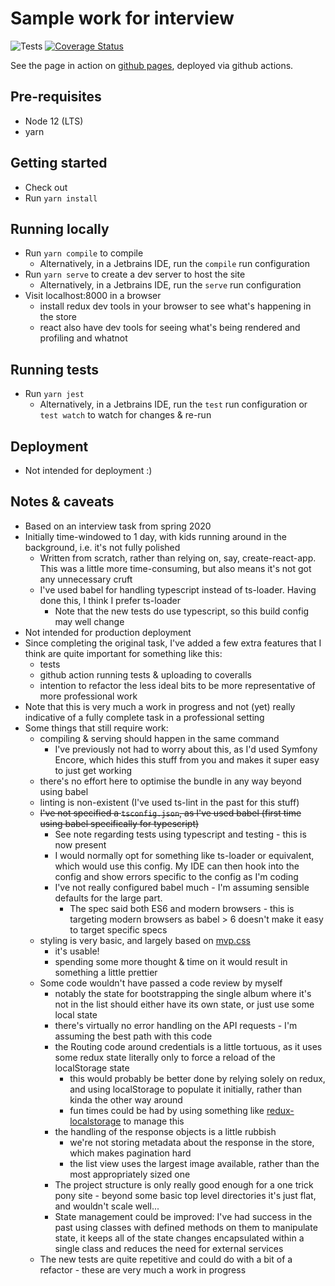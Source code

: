# Sample work for interview

![Tests](https://github.com/mloveday/interview-task-3/workflows/Tests/badge.svg?branch=master)
[![Coverage Status](https://coveralls.io/repos/github/mloveday/interview-task-3/badge.svg?branch=master)](https://coveralls.io/github/mloveday/interview-task-3?branch=master)

See the page in action on [github pages](https://mloveday.github.io/interview-task-3), deployed via github actions.

## Pre-requisites
- Node 12 (LTS)
- yarn

## Getting started
- Check out
- Run `yarn install`

## Running locally
- Run `yarn compile` to compile
    - Alternatively, in a Jetbrains IDE, run the `compile` run configuration
- Run `yarn serve` to create a dev server to host the site
    - Alternatively, in a Jetbrains IDE, run the `serve` run configuration
- Visit localhost:8000 in a browser
    - install redux dev tools in your browser to see what's happening in the store
    - react also have dev tools for seeing what's being rendered and profiling and whatnot
    
## Running tests
- Run `yarn jest`
    - Alternatively, in a Jetbrains IDE, run the `test` run configuration or `test watch` to watch for changes & re-run

## Deployment
- Not intended for deployment :)

## Notes & caveats

- Based on an interview task from spring 2020
- Initially time-windowed to 1 day, with kids running around in the background, i.e. it's not fully polished
    - Written from scratch, rather than relying on, say, create-react-app. This was a little more time-consuming, but also means it's not got any unnecessary cruft
    - I've used babel for handling typescript instead of ts-loader. Having done this, I think I prefer ts-loader
        - Note that the new tests do use typescript, so this build config may well change
- Not intended for production deployment
- Since completing the original task, I've added a few extra features that I think are quite important for something like this:
    - tests
    - github action running tests & uploading to coveralls
    - intention to refactor the less ideal bits to be more representative of more professional work
- Note that this is very much a work in progress and not (yet) really indicative of a fully complete task in a professional setting
- Some things that still require work:
    - compiling & serving should happen in the same command
        - I've previously not had to worry about this, as I'd used Symfony Encore, which hides this stuff from you and makes it super easy to just get working
    - there's no effort here to optimise the bundle in any way beyond using babel
    - linting is non-existent (I've used ts-lint in the past for this stuff)
    - ~~I've not specified a `tsconfig.json`, as I've used babel (first time using babel specifically for typescript)~~
        - See note regarding tests using typescript and testing - this is now present
        - I would normally opt for something like ts-loader or equivalent, which would use this config. My IDE can then hook into the config and show errors specific to the config as I'm coding
        - I've not really configured babel much - I'm assuming sensible defaults for the large part.
            - The spec said both ES6 and modern browsers - this is targeting modern browsers as babel > 6 doesn't make it easy to target specific specs
    - styling is very basic, and largely based on [mvp.css](https://andybrewer.github.io/mvp/)
        - it's usable!
        - spending some more thought & time on it would result in something a little prettier
    - Some code wouldn't have passed a code review by myself
        - notably the state for bootstrapping the single album where it's not in the list should either have its own state, or just use some local state
        - there's virtually no error handling on the API requests - I'm assuming the best path with this code
        - the Routing code around credentials is a little tortuous, as it uses some redux state literally only to force a reload of the localStorage state
            - this would probably be better done by relying solely on redux, and using localStorage to populate it initially, rather than kinda the other way around
            - fun times could be had by using something like [redux-localstorage](https://www.npmjs.com/package/redux-localstorage) to manage this
        - the handling of the response objects is a little rubbish
            - we're not storing metadata about the response in the store, which makes pagination hard
            - the list view uses the largest image available, rather than the most appropriately sized one
        - The project structure is only really good enough for a one trick pony site - beyond some basic top level directories it's just flat, and wouldn't scale well...
        - State management could be improved: I've had success in the past using classes with defined methods on them to manipulate state, it keeps all of the state changes encapsulated within a single class and reduces the need for external services
    - The new tests are quite repetitive and could do with a bit of a refactor - these are very much a work in progress